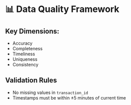 # 📊 Data Quality Framework

## Key Dimensions:
- Accuracy
- Completeness
- Timeliness
- Uniqueness
- Consistency

## Validation Rules
- No missing values in `transaction_id`
- Timestamps must be within ±5 minutes of current time
